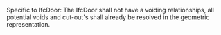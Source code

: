 Specific to IfcDoor: The IfcDoor shall not have a voiding relationships, all potential voids and cut-out&#39;s shall already be resolved in the geometric representation.